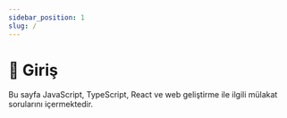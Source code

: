 ```yaml
---
sidebar_position: 1
slug: /
---
```


# 👋 Giriş

Bu sayfa JavaScript, TypeScript, React ve web geliştirme ile ilgili mülakat sorularını içermektedir.
